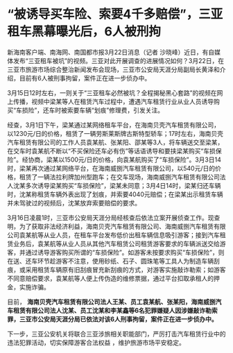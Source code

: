 # “被诱导买车险、索要4千多赔偿”，三亚租车黑幕曝光后，6人被刑拘

新海南客户端、南海网、南国都市报3月22日消息（记者
沙晓峰）近日，有自媒体发布“三亚租车被坑”的视频。三亚对此开展调查的进展情况如何？3月22日，在三亚市旅游市场综合整治新闻发布会现场，三亚市公安局天涯分局副局长黄泽和介绍，目前有6人被刑事拘留，案件正在进一步侦办中。

3月15日12时左右，一则关于“三亚租车必然被坑？全程揭秘黑心套路”的视频在网上传播，视频中梁某等人在租赁汽车过程中，遭遇汽车租赁行业从业人员诱导购买“车损险”，还车时被索要车辆“划痕”修理费，引发关注。

经查，3月1日下午，梁某通过某网络租车平台，在海南贝壳汽车租赁有限公司，以1230元/日的价格，租赁了一辆劳斯莱斯牌古斯特型轿车；17时左右，海南贝壳汽车租赁有限公司的工作人员袁某航、张某阳、邵某等3人，将车辆送交至梁某，在交车时袁某航不断以“不买保险还车必有伤”等话语诱导和要挟梁某购买“车损保险”。经协商，梁某以1500元/日的价格，向袁某航购买了“车损保险”。3月3日14时，梁某再次通过某网络平台，在海南威捌汽车租赁有限公司，以540元/日的价格，租赁了一辆法拉利牌加州型跑车；在交车现场，海南威捌汽车租赁有限公司法人沈某多次诱导梁某购买“车损保险”，梁某未同意；3月4日14时，梁某归还车辆时，沈某称租赁车辆外表出现了划痕，并索要4040元赔偿；在梁某出示租赁车辆并未驾驶过的视频后，沈某放弃索要赔偿的要求。

3月16日凌晨1时，三亚市公安局天涯分局经核查后依法立案开展侦查工作。现查明，为了获取非法经济利益，海南贝壳汽车租赁有限公司、海南威捌汽车租赁有限公司袁某航等从业人员，在租车平台发布低价出租车辆信息吸引游客；接到汽车租赁业务后，袁某航等从业人员从其他汽车租赁公司租赁游客要求的车辆派送交给游客，并通过诱导游客购买所谓的“车损保险”。如游客未按要求购买“车损保险”，则在送、还车环节趁游客不注意，使用砂纸、石子、圆珠笔等工具人为制造车辆刮痕，或采用租赁车辆原有旧刮痕冒充新刮痕的方式，对游客实施敲诈勒索；如游客不同意赔偿要求，袁某航等人便上传伪造的维修票据，通过平台扣取承租人的押金，实施诈骗。

目前，
**海南贝壳汽车租赁有限公司法人王某、员工袁某航、张某阳，海南威捌汽车租赁有限公司法人沈某、员工沈某和李某鑫等6名犯罪嫌疑人因涉嫌敲诈勒索罪，三亚市公安局天涯分局已依法对该6人刑事拘留，案件正在进一步侦办中。**

下一步，三亚公安机关将联合三亚涉旅相关职能部门，严厉打击汽车租赁行业中的违法犯罪活动，切实保障游客合法权益 ，维护旅游市场平安稳定。

